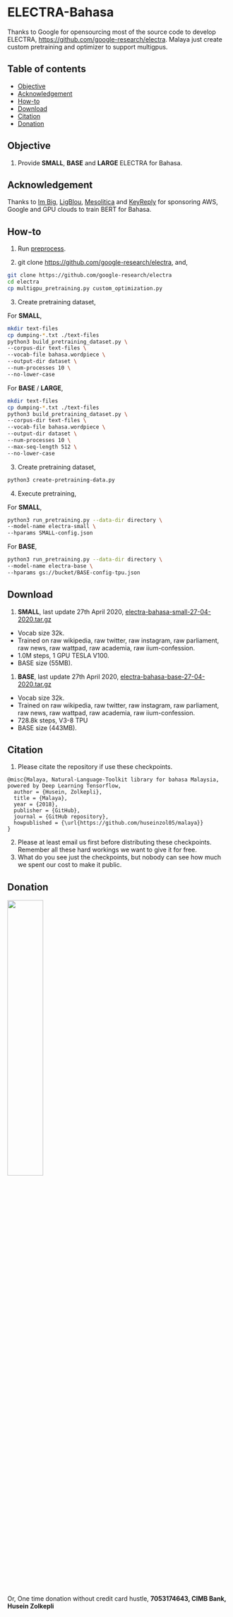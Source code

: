 # ELECTRA-Bahasa

Thanks to Google for opensourcing most of the source code to develop ELECTRA, https://github.com/google-research/electra. Malaya just create custom pretraining and optimizer to support multigpus.

## Table of contents
  * [Objective](#objective)
  * [Acknowledgement](#acknowledgement)
  * [How-to](#how-to)
  * [Download](#download)
  * [Citation](#citation)
  * [Donation](#donation)

## Objective

1. Provide **SMALL**, **BASE** and **LARGE** ELECTRA for Bahasa.

## Acknowledgement

Thanks to [Im Big](https://www.facebook.com/imbigofficial/), [LigBlou](https://www.facebook.com/ligblou), [Mesolitica](https://mesolitica.com/) and [KeyReply](https://www.keyreply.com/) for sponsoring AWS, Google and GPU clouds to train BERT for Bahasa.

## How-to

1. Run [preprocess](../preprocess).

2. git clone https://github.com/google-research/electra, and,

```bash
git clone https://github.com/google-research/electra
cd electra
cp multigpu_pretraining.py custom_optimization.py
```

3. Create pretraining dataset,

For **SMALL**,

```bash
mkdir text-files
cp dumping-*.txt ./text-files
python3 build_pretraining_dataset.py \
--corpus-dir text-files \
--vocab-file bahasa.wordpiece \
--output-dir dataset \
--num-processes 10 \
--no-lower-case
```

For **BASE** / **LARGE**,

```bash
mkdir text-files
cp dumping-*.txt ./text-files
python3 build_pretraining_dataset.py \
--corpus-dir text-files \
--vocab-file bahasa.wordpiece \
--output-dir dataset \
--num-processes 10 \
--max-seq-length 512 \
--no-lower-case
```

3. Create pretraining dataset,

```bash
python3 create-pretraining-data.py
```

4. Execute pretraining,

For **SMALL**,

```bash
python3 run_pretraining.py --data-dir directory \
--model-name electra-small \
--hparams SMALL-config.json
```

For **BASE**,

```bash
python3 run_pretraining.py --data-dir directory \
--model-name electra-base \
--hparams gs://bucket/BASE-config-tpu.json
```

## Download

1. **SMALL**, last update 27th April 2020, [electra-bahasa-small-27-04-2020.tar.gz](https://f000.backblazeb2.com/file/malaya-model/bert-bahasa/electra-bahasa-small-27-04-2020.tar.gz)

  - Vocab size 32k.
  - Trained on raw wikipedia, raw twitter, raw instagram, raw parliament, raw news, raw wattpad, raw academia, raw iium-confession.
  - 1.0M steps, 1 GPU TESLA V100.
  - BASE size (55MB).

1. **BASE**, last update 27th April 2020, [electra-bahasa-base-27-04-2020.tar.gz](https://f000.backblazeb2.com/file/malaya-model/bert-bahasa/electra-bahasa-base-27-04-2020.tar.gz)

  - Vocab size 32k.
  - Trained on raw wikipedia, raw twitter, raw instagram, raw parliament, raw news, raw wattpad, raw academia, raw iium-confession.
  - 728.8k steps, V3-8 TPU
  - BASE size (443MB).

## Citation

1. Please citate the repository if use these checkpoints.

```
@misc{Malaya, Natural-Language-Toolkit library for bahasa Malaysia, powered by Deep Learning Tensorflow,
  author = {Husein, Zolkepli},
  title = {Malaya},
  year = {2018},
  publisher = {GitHub},
  journal = {GitHub repository},
  howpublished = {\url{https://github.com/huseinzol05/malaya}}
}
```

2. Please at least email us first before distributing these checkpoints. Remember all these hard workings we want to give it for free.
3. What do you see just the checkpoints, but nobody can see how much we spent our cost to make it public.

## Donation

<a href="https://www.patreon.com/bePatron?u=7291337"><img src="https://static1.squarespace.com/static/54a1b506e4b097c5f153486a/t/58a722ec893fc0a0b7745b45/1487348853811/patreon+art.jpeg" width="40%"></a>

Or, One time donation without credit card hustle, **7053174643, CIMB Bank, Husein Zolkepli**
